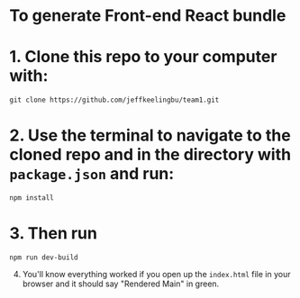 # To generate Front-end React bundle

# 1. Clone this repo to your computer with:
`git clone https://github.com/jeffkeelingbu/team1.git`

# 2. Use the terminal to navigate to the cloned repo and in the directory with `package.json` and run:
`npm install`

# 3. Then run 
`npm run dev-build`

4. You'll know everything worked if you open up the `index.html` file in your browser and it should say "Rendered Main" in green. 